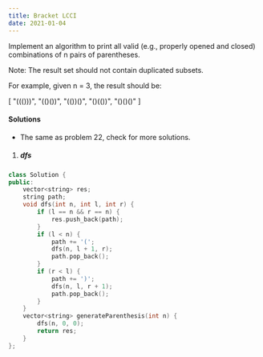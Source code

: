 ```yaml
---
title: Bracket LCCI
date: 2021-01-04
---
```

Implement an algorithm to print all valid (e.g., properly opened and closed) combinations of n pairs of parentheses.

Note: The result set should not contain duplicated subsets.

For example, given n = 3, the result should be:

[
  "((()))",
  "(()())",
  "(())()",
  "()(())",
  "()()()"
]


#### Solutions

- The same as problem 22, check for more solutions.

1. ##### dfs

```cpp
class Solution {
public:
    vector<string> res;
    string path;
    void dfs(int n, int l, int r) {
        if (l == n && r == n) {
            res.push_back(path);
        }
        if (l < n) {
            path += '(';
            dfs(n, l + 1, r);
            path.pop_back();
        }
        if (r < l) {
            path += ')';
            dfs(n, l, r + 1);
            path.pop_back();
        }
    }
    vector<string> generateParenthesis(int n) {
        dfs(n, 0, 0);
        return res;
    }
};
```